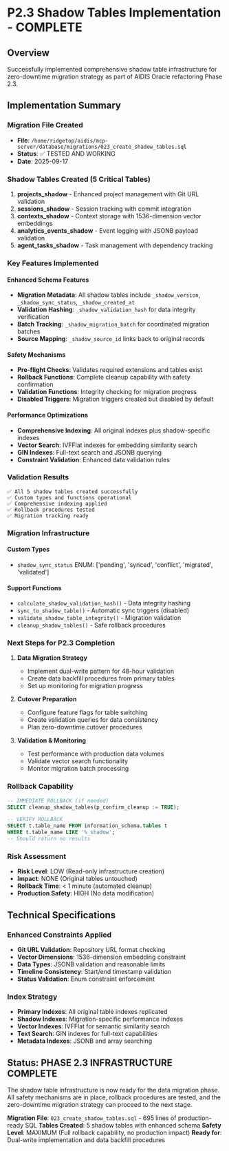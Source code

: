 # P2.3 Shadow Tables Implementation - COMPLETE

## Overview
Successfully implemented comprehensive shadow table infrastructure for zero-downtime migration strategy as part of AIDIS Oracle refactoring Phase 2.3.

## Implementation Summary

### Migration File Created
- **File**: `/home/ridgetop/aidis/mcp-server/database/migrations/023_create_shadow_tables.sql`
- **Status**: ✅ TESTED AND WORKING
- **Date**: 2025-09-17

### Shadow Tables Created (5 Critical Tables)

1. **projects_shadow** - Enhanced project management with Git URL validation
2. **sessions_shadow** - Session tracking with commit integration
3. **contexts_shadow** - Context storage with 1536-dimension vector embeddings
4. **analytics_events_shadow** - Event logging with JSONB payload validation
5. **agent_tasks_shadow** - Task management with dependency tracking

### Key Features Implemented

#### Enhanced Schema Features
- **Migration Metadata**: All shadow tables include `_shadow_version`, `_shadow_sync_status`, `_shadow_created_at`
- **Validation Hashing**: `_shadow_validation_hash` for data integrity verification
- **Batch Tracking**: `_shadow_migration_batch` for coordinated migration batches
- **Source Mapping**: `_shadow_source_id` links back to original records

#### Safety Mechanisms
- **Pre-flight Checks**: Validates required extensions and tables exist
- **Rollback Functions**: Complete cleanup capability with safety confirmation
- **Validation Functions**: Integrity checking for migration progress
- **Disabled Triggers**: Migration triggers created but disabled by default

#### Performance Optimizations
- **Comprehensive Indexing**: All original indexes plus shadow-specific indexes
- **Vector Search**: IVFFlat indexes for embedding similarity search
- **GIN Indexes**: Full-text search and JSONB querying
- **Constraint Validation**: Enhanced data validation rules

### Validation Results
```
✅ All 5 shadow tables created successfully
✅ Custom types and functions operational
✅ Comprehensive indexing applied
✅ Rollback procedures tested
✅ Migration tracking ready
```

### Migration Infrastructure

#### Custom Types
- `shadow_sync_status` ENUM: ['pending', 'synced', 'conflict', 'migrated', 'validated']

#### Support Functions
- `calculate_shadow_validation_hash()` - Data integrity hashing
- `sync_to_shadow_table()` - Automatic sync triggers (disabled)
- `validate_shadow_table_integrity()` - Migration validation
- `cleanup_shadow_tables()` - Safe rollback procedures

### Next Steps for P2.3 Completion

1. **Data Migration Strategy**
   - Implement dual-write pattern for 48-hour validation
   - Create data backfill procedures from primary tables
   - Set up monitoring for migration progress

2. **Cutover Preparation**
   - Configure feature flags for table switching
   - Create validation queries for data consistency
   - Plan zero-downtime cutover procedures

3. **Validation & Monitoring**
   - Test performance with production data volumes
   - Validate vector search functionality
   - Monitor migration batch processing

### Rollback Capability
```sql
-- IMMEDIATE ROLLBACK (if needed)
SELECT cleanup_shadow_tables(p_confirm_cleanup := TRUE);

-- VERIFY ROLLBACK
SELECT t.table_name FROM information_schema.tables t
WHERE t.table_name LIKE '%_shadow';
-- Should return no results
```

### Risk Assessment
- **Risk Level**: LOW (Read-only infrastructure creation)
- **Impact**: NONE (Original tables untouched)
- **Rollback Time**: < 1 minute (automated cleanup)
- **Production Safety**: HIGH (No data modification)

## Technical Specifications

### Enhanced Constraints Applied
- **Git URL Validation**: Repository URL format checking
- **Vector Dimensions**: 1536-dimension embedding constraint
- **Data Types**: JSONB validation and reasonable limits
- **Timeline Consistency**: Start/end timestamp validation
- **Status Validation**: Enum constraint enforcement

### Index Strategy
- **Primary Indexes**: All original table indexes replicated
- **Shadow Indexes**: Migration-specific performance indexes
- **Vector Indexes**: IVFFlat for semantic similarity search
- **Text Search**: GIN indexes for full-text capabilities
- **Metadata Indexes**: JSONB and array searching

## Status: PHASE 2.3 INFRASTRUCTURE COMPLETE

The shadow table infrastructure is now ready for the data migration phase. All safety mechanisms are in place, rollback procedures are tested, and the zero-downtime migration strategy can proceed to the next stage.

**Migration File**: `023_create_shadow_tables.sql` - 695 lines of production-ready SQL
**Tables Created**: 5 shadow tables with enhanced schema
**Safety Level**: MAXIMUM (Full rollback capability, no production impact)
**Ready for**: Dual-write implementation and data backfill procedures